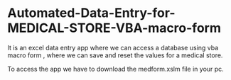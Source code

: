# Automated-Data-Entry-for-MEDICAL-STORE-VBA-macro-form
It is an excel data entry app where we can access a database using vba macro form , where we can save and reset the values for a medical store.

To access the app we have to download the medform.xslm file in your pc. 
